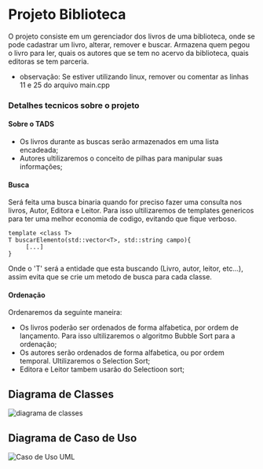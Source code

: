 # Projeto Biblioteca
 O projeto consiste em um gerenciador dos livros de uma biblioteca, onde se pode cadastrar um livro, alterar, remover e buscar. Armazena quem pegou o livro para ler, quais os autores que se tem no acervo da biblioteca, quais editoras se tem parceria.
- observação: Se estiver utilizando linux, remover ou comentar as linhas 11 e 25 do arquivo main.cpp
 ### Detalhes tecnicos sobre o projeto

 #### Sobre o TADS
- Os livros durante as buscas serão armazenados em uma lista encadeada;
- Autores ultilizaremos o conceito de pilhas para manipular suas informações;

#### Busca
Será feita uma busca binaria quando for preciso fazer uma consulta nos livros, Autor, Editora e Leitor. Para isso ultilizaremos de templates genericos para ter uma melhor economia de codigo, evitando que fique verboso.
   ```
   template <class T>
   T buscarElemento(std::vector<T>, std::string campo){
        [...]
   }
   ```
Onde o 'T' será a entidade que esta buscando (Livro, autor, leitor, etc...), assim evita que se crie um metodo de busca para cada classe.

#### Ordenação
Ordenaremos da seguinte maneira:
- Os livros poderão ser ordenados de forma alfabetica, por ordem de lançamento. Para isso ultilizaremos o algoritmo Bubble Sort para a ordenação;
- Os autores serão ordenados de forma alfabetica, ou por ordem temporal. Ultilizaremos o Selection Sort;
- Editora e Leitor tambem usarão do Selectioon sort;

## Diagrama de Classes

![diagrama de classes](https://github.com/Leandro208/Leandro208/assets/81039247/f711df68-0f7b-432b-8c46-d5b91501a320)


## Diagrama de Caso de Uso
![Caso de Uso UML](https://github.com/Leandro208/Leandro208/assets/81039247/f589f9fc-e3f4-470a-9d2a-6623455bf4e5)
